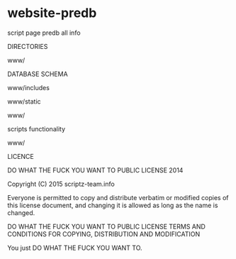 website-predb
=============

script page predb all info 




DIRECTORIES

www/

DATABASE SCHEMA

www/includes 

www/static

www/

scripts functionality

www/

LICENCE

DO WHAT THE FUCK YOU WANT TO PUBLIC LICENSE  2014

Copyright (C) 2015 scriptz-team.info

Everyone is permitted to copy and distribute verbatim or modified copies of this license document, and changing it is allowed as long as the name is changed.

DO WHAT THE FUCK YOU WANT TO PUBLIC LICENSE TERMS AND CONDITIONS FOR COPYING, DISTRIBUTION AND MODIFICATION

You just DO WHAT THE FUCK YOU WANT TO.
